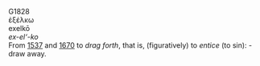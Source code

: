 <body>
  <p>G1828<br>  ἐξέλκω  <br> exelkō  <br><i>ex-el‘-ko </i><br>From <a href="g1537.htm">1537</a> and <a href="g1670.htm">1670</a>  to <i>drag</i> <i>forth</i>, that is, (figuratively) to <i>entice</i> (to sin): - draw away.<br></p>
 </body>